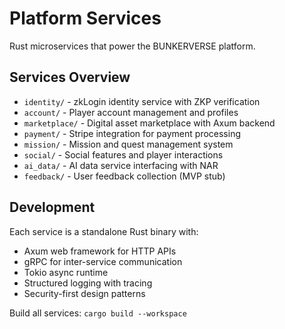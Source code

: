 # Platform Services

Rust microservices that power the BUNKERVERSE platform.

## Services Overview

- `identity/` - zkLogin identity service with ZKP verification
- `account/` - Player account management and profiles  
- `marketplace/` - Digital asset marketplace with Axum backend
- `payment/` - Stripe integration for payment processing
- `mission/` - Mission and quest management system
- `social/` - Social features and player interactions
- `ai_data/` - AI data service interfacing with NAR
- `feedback/` - User feedback collection (MVP stub)

## Development

Each service is a standalone Rust binary with:
- Axum web framework for HTTP APIs
- gRPC for inter-service communication  
- Tokio async runtime
- Structured logging with tracing
- Security-first design patterns

Build all services: `cargo build --workspace`